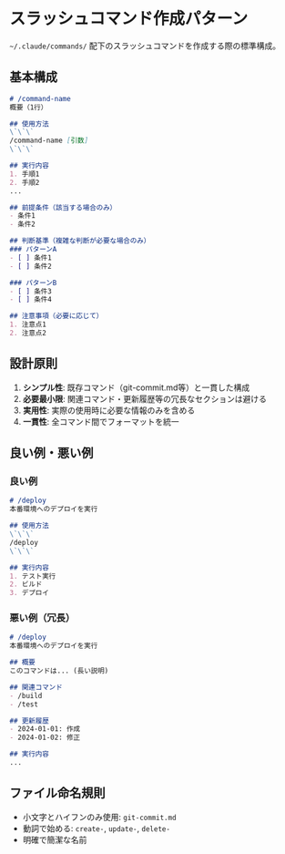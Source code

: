 # スラッシュコマンド作成パターン

`~/.claude/commands/` 配下のスラッシュコマンドを作成する際の標準構成。

## 基本構成

```markdown
# /command-name
概要（1行）

## 使用方法
\`\`\`
/command-name [引数]
\`\`\`

## 実行内容
1. 手順1
2. 手順2
...

## 前提条件（該当する場合のみ）
- 条件1
- 条件2

## 判断基準（複雑な判断が必要な場合のみ）
### パターンA
- [ ] 条件1
- [ ] 条件2

### パターンB
- [ ] 条件3
- [ ] 条件4

## 注意事項（必要に応じて）
1. 注意点1
2. 注意点2
```

## 設計原則

1. **シンプル性**: 既存コマンド（git-commit.md等）と一貫した構成
2. **必要最小限**: 関連コマンド・更新履歴等の冗長なセクションは避ける
3. **実用性**: 実際の使用時に必要な情報のみを含める
4. **一貫性**: 全コマンド間でフォーマットを統一

## 良い例・悪い例

### 良い例
```markdown
# /deploy
本番環境へのデプロイを実行

## 使用方法
\`\`\`
/deploy
\`\`\`

## 実行内容
1. テスト実行
2. ビルド
3. デプロイ
```

### 悪い例（冗長）
```markdown
# /deploy
本番環境へのデプロイを実行

## 概要
このコマンドは... (長い説明)

## 関連コマンド
- /build
- /test

## 更新履歴
- 2024-01-01: 作成
- 2024-01-02: 修正

## 実行内容
...
```

## ファイル命名規則
- 小文字とハイフンのみ使用: `git-commit.md`
- 動詞で始める: `create-`, `update-`, `delete-`
- 明確で簡潔な名前